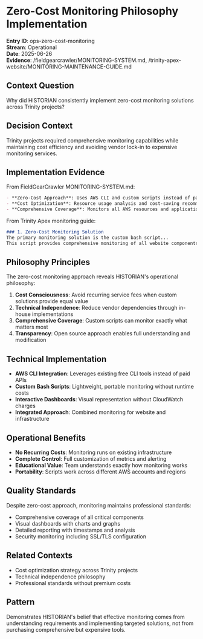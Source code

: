 # Zero-Cost Monitoring Philosophy Implementation

**Entry ID**: ops-zero-cost-monitoring  
**Stream**: Operational  
**Date**: 2025-06-26  
**Evidence**: /fieldgearcrawler/MONITORING-SYSTEM.md, /trinity-apex-website/MONITORING-MAINTENANCE-GUIDE.md  

## Context Question
Why did HISTORIAN consistently implement zero-cost monitoring solutions across Trinity projects?

## Decision Context
Trinity projects required comprehensive monitoring capabilities while maintaining cost efficiency and avoiding vendor lock-in to expensive monitoring services.

## Implementation Evidence
From FieldGearCrawler MONITORING-SYSTEM.md:
```markdown
- **Zero-Cost Approach**: Uses AWS CLI and custom scripts instead of paid services
- **Cost Optimization**: Resource usage analysis and cost-saving recommendations
- **Comprehensive Coverage**: Monitors all AWS resources and application components
```

From Trinity Apex monitoring guide:
```markdown
### 1. Zero-Cost Monitoring Solution
The primary monitoring solution is the custom bash script...
This script provides comprehensive monitoring of all website components without incurring additional AWS costs
```

## Philosophy Principles
The zero-cost monitoring approach reveals HISTORIAN's operational philosophy:
1. **Cost Consciousness**: Avoid recurring service fees when custom solutions provide equal value
2. **Technical Independence**: Reduce vendor dependencies through in-house implementations
3. **Comprehensive Coverage**: Custom scripts can monitor exactly what matters most
4. **Transparency**: Open source approach enables full understanding and modification

## Technical Implementation
- **AWS CLI Integration**: Leverages existing free CLI tools instead of paid APIs
- **Custom Bash Scripts**: Lightweight, portable monitoring without runtime costs
- **Interactive Dashboards**: Visual representation without CloudWatch charges
- **Integrated Approach**: Combined monitoring for website and infrastructure

## Operational Benefits
- **No Recurring Costs**: Monitoring runs on existing infrastructure
- **Complete Control**: Full customization of metrics and alerting
- **Educational Value**: Team understands exactly how monitoring works
- **Portability**: Scripts work across different AWS accounts and regions

## Quality Standards
Despite zero-cost approach, monitoring maintains professional standards:
- Comprehensive coverage of all critical components
- Visual dashboards with charts and graphs
- Detailed reporting with timestamps and analysis
- Security monitoring including SSL/TLS configuration

## Related Contexts
- Cost optimization strategy across Trinity projects
- Technical independence philosophy
- Professional standards without premium costs

## Pattern
Demonstrates HISTORIAN's belief that effective monitoring comes from understanding requirements and implementing targeted solutions, not from purchasing comprehensive but expensive tools.